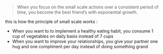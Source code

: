 > When you focus on the small scale actions over a consistent period of time, you become the best friend’s with exponential growth.

this is how the principle of small scale works :

-	When you want to to implement a healthy eating habit, you consume 1 cup of vegetables on daily basis instead of 7 cups
-	When you want to improve your relationships, you give your partner one hug and one compliment per day instead of doing something grand
